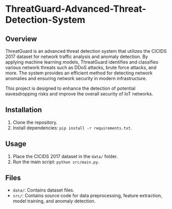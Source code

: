 # ThreatGuard-Advanced-Threat-Detection-System

## Overview

ThreatGuard is an advanced threat detection system that utilizes the CICIDS 2017 dataset for network traffic analysis and anomaly detection. By applying machine learning models, ThreatGuard identifies and classifies various network threats such as DDoS attacks, brute force attacks, and more. The system provides an efficient method for detecting network anomalies and ensuring network security in modern infrastructure.

This project is designed to enhance the detection of potential eavesdropping risks and improve the overall security of IoT networks.

## Installation

1. Clone the repository.
2. Install dependencies: `pip install -r requirements.txt`.

## Usage

1. Place the CICIDS 2017 dataset in the `data/` folder.
2. Run the main script: `python src/main.py`.

## Files

- `data/`: Contains dataset files.
- `src/`: Contains source code for data preprocessing, feature extraction, model training, and anomaly detection.
